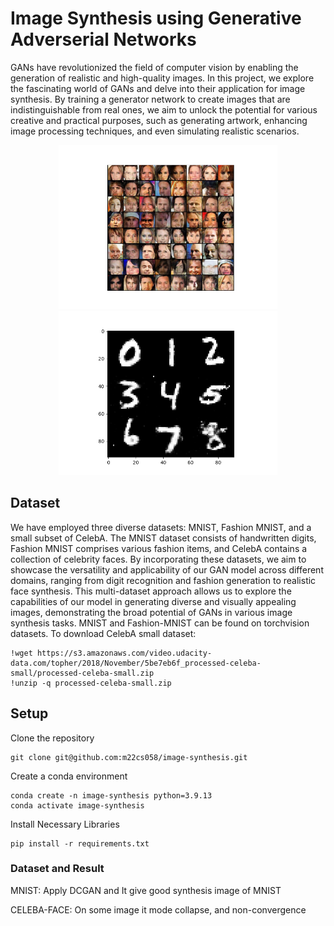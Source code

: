 # Image Synthesis using Generative Adverserial Networks

GANs have revolutionized the field of computer vision by enabling the generation of realistic and high-quality images. In this project, we explore the fascinating world of GANs and delve into their application for image synthesis. By training a generator network to create images that are indistinguishable from real ones, we aim to unlock the potential for various creative and practical purposes, such as generating artwork, enhancing image processing techniques, and even simulating realistic scenarios.
<p  align="center">
<img  width="350"  src="https://github.com/m22cs058/image-synthesis/blob/main/plots/faces/generated_images_epoch_49.png?raw=true"  alt="Material Bread logo">
<img  width="350"  src="https://github.com/m22cs058/image-synthesis/blob/main/plots/mnist/generated_images_epoch_33_step_63150.png?raw=true"  alt="Material Bread logo">

</p>

## Dataset
We have employed three diverse datasets: MNIST, Fashion MNIST, and a small subset of CelebA. The MNIST dataset consists of handwritten digits, Fashion MNIST comprises various fashion items, and CelebA contains a collection of celebrity faces. By incorporating these datasets, we aim to showcase the versatility and applicability of our GAN model across different domains, ranging from digit recognition and fashion generation to realistic face synthesis. This multi-dataset approach allows us to explore the capabilities of our model in generating diverse and visually appealing images, demonstrating the broad potential of GANs in various image synthesis tasks.
MNIST and Fashion-MNIST can be found on torchvision datasets. To download CelebA small dataset:

    !wget https://s3.amazonaws.com/video.udacity-data.com/topher/2018/November/5be7eb6f_processed-celeba-small/processed-celeba-small.zip
    !unzip -q processed-celeba-small.zip

## Setup
Clone the repository

    git clone git@github.com:m22cs058/image-synthesis.git

Create a conda environment

    conda create -n image-synthesis python=3.9.13
    conda activate image-synthesis
 
Install Necessary Libraries

    pip install -r requirements.txt


### Dataset and Result
MNIST: Apply DCGAN and It give good synthesis image of MNIST

CELEBA-FACE: On some image it mode collapse, and non-convergence
